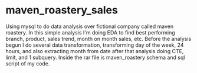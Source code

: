 # maven_roastery_sales
Using mysql to do data analysis over fictional company called maven roastery.  In this simple analysis I'm doing EDA to find best performing branch, product, sales trend, month on month sales, etc. Before the analysis begun I do several data transformation, transforming day of the week, 24 hours, and also extracting month from date after that analysis doing CTE, limit, and 1 subquery. Inside the rar file is maven_roastery schema and sql script of my code.
